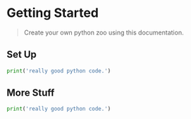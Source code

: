 # Getting Started

> Create your own python zoo using this documentation. 

## Set Up
```python
print('really good python code.')
```

## More Stuff
```python
print('really good python code.')
```